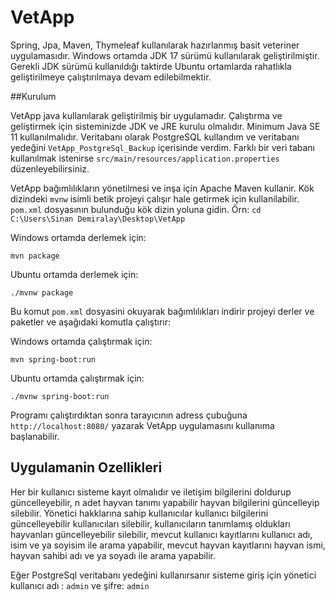 # VetApp
Spring, Jpa, Maven, Thymeleaf kullanılarak hazırlanmış basit veteriner uygulamasıdır. Windows ortamda JDK 17 sürümü kullanılarak geliştirilmiştir. 
Gerekli JDK sürümü kullanıldığı taktirde Ubuntu ortamlarda rahatlıkla geliştirilmeye çalıştırılmaya devam edilebilmektir.

##Kurulum

VetApp java kullanılarak geliştirilmiş bir uygulamadır. Çalıştırma ve geliştirmek için sisteminizde JDK ve JRE kurulu olmalıdır. Minimum Java SE 11 kullanılmalıdır.
Veritabanı olarak PostgreSQL kullandım ve veritabanı yedeğini `VetApp_PostgreSql_Backup` içerisinde verdim. Farklı bir veri tabanı kullanılmak istenirse 
`src/main/resources/application.properties` düzenleyebilirsiniz.

VetApp bağımlılıkların yönetilmesi ve inşa için Apache Maven kullanir. Kök dizindeki `mvnw` isimli betik projeyi çalışır hale getirmek için kullanilabilir.
`pom.xml` dosyasının bulunduğu kök dizin yoluna gidin. Örn: `cd C:\Users\Sinan Demiralay\Desktop\VetApp`

Windows ortamda derlemek için:

```
mvn package
```

Ubuntu ortamda derlemek için:

```
./mvnw package
```

Bu komut `pom.xml` dosyasini okuyarak bağımlılıkları indirir projeyi derler ve paketler ve aşağıdaki komutla çalıştırır:

Windows ortamda çalıştırmak için:

```
mvn spring-boot:run
```

Ubuntu ortamda çalıştırmak için:

```
./mvnw spring-boot:run
```

Programı çalıştırdıktan sonra tarayıcının adress çubuğuna `http://localhost:8080/` yazarak VetApp uygulamasını kullanıma başlanabilir.

## Uygulamanin Ozellikleri

Her bir kullanıcı sisteme kayıt olmalıdır ve iletişim bilgilerini doldurup güncelleyebilir,
n adet hayvan tanımı yapabilir hayvan bilgilerini güncelleyip silebilir.
Yönetici hakklarına sahip kullanıcılar kullanıcı bilgilerini güncelleyebilir kullanıcıları silebilir,
kullanıcıların tanımlamış oldukları hayvanları güncelleyebilir silebilir,
mevcut kullanıcı kayıtlarını kullanıcı adı, isim ve ya soyisim ile arama yapabilir,
mevcut hayvan kayıtlarını hayvan ismi, hayvan sahibi adı ve ya soyadı ile arama yapabilir.

Eğer PostgreSql veritabanı yedeğini kullanırsanır sisteme giriş için yönetici kullanıcı adı : `admin` ve şifre: `admin`



